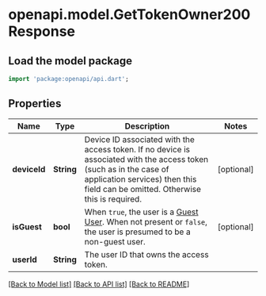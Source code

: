 # openapi.model.GetTokenOwner200Response

## Load the model package
```dart
import 'package:openapi/api.dart';
```

## Properties
Name | Type | Description | Notes
------------ | ------------- | ------------- | -------------
**deviceId** | **String** | Device ID associated with the access token. If no device is associated with the access token (such as in the case of application services) then this field can be omitted. Otherwise this is required. | [optional] 
**isGuest** | **bool** | When `true`, the user is a [Guest User](https://spec.matrix.org/v1.13/client-server-api/#guest-access). When not present or `false`, the user is presumed to be a  non-guest user. | [optional] 
**userId** | **String** | The user ID that owns the access token. | 

[[Back to Model list]](../README.md#documentation-for-models) [[Back to API list]](../README.md#documentation-for-api-endpoints) [[Back to README]](../README.md)


